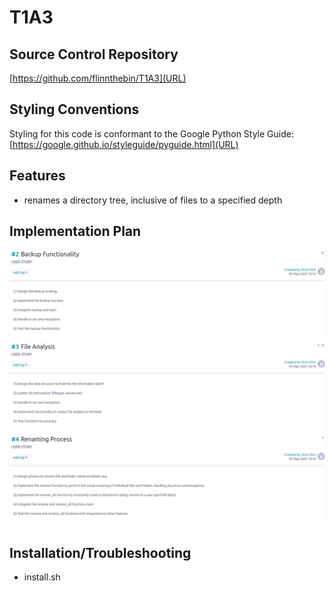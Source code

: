 # T1A3

## Source Control Repository

[https://github.com/flinnthebin/T1A3](URL)

## Styling Conventions

Styling for this code is conformant to the Google Python Style Guide:
[https://google.github.io/styleguide/pyguide.html](URL)

## Features

- renames a directory tree, inclusive of files to a specified depth

## Implementation Plan

![File Backup Plan](https://github.com/flinnthebin/T1A3/blob/main/backup.png)
![File Analysis Plan](https://github.com/flinnthebin/T1A3/blob/main/analysis.png)
![File Renaming Plan](https://github.com/flinnthebin/T1A3/blob/main/rename.png)

## Installation/Troubleshooting

 - install.sh
